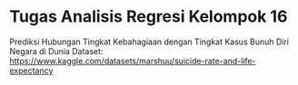 # Tugas Analisis Regresi Kelompok 16

Prediksi Hubungan Tingkat Kebahagiaan dengan Tingkat Kasus Bunuh Diri Negara di Dunia
Dataset: https://www.kaggle.com/datasets/marshuu/suicide-rate-and-life-expectancy

